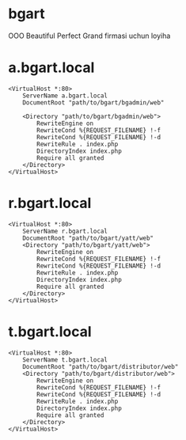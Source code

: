 # bgart
OOO Beautiful Perfect Grand firmasi uchun loyiha

# a.bgart.local
    <VirtualHost *:80>
        ServerName a.bgart.local
        DocumentRoot "path/to/bgart/bgadmin/web"
        
        <Directory "path/to/bgart/bgadmin/web">
            RewriteEngine on
            RewriteCond %{REQUEST_FILENAME} !-f
            RewriteCond %{REQUEST_FILENAME} !-d
            RewriteRule . index.php
			DirectoryIndex index.php
			Require all granted
		</Directory>
    </VirtualHost>


# r.bgart.local
    <VirtualHost *:80>
        ServerName r.bgart.local
        DocumentRoot "path/to/bgart/yatt/web"
        <Directory "path/to/bgart/yatt/web">
            RewriteEngine on
            RewriteCond %{REQUEST_FILENAME} !-f
            RewriteCond %{REQUEST_FILENAME} !-d
            RewriteRule . index.php
			DirectoryIndex index.php
			Require all granted
		</Directory>
    </VirtualHost>

# t.bgart.local

    <VirtualHost *:80>
        ServerName t.bgart.local
        DocumentRoot "path/to/bgart/distributor/web"
        <Directory "path/to/bgart/distributor/web">
            RewriteEngine on
            RewriteCond %{REQUEST_FILENAME} !-f
            RewriteCond %{REQUEST_FILENAME} !-d
            RewriteRule . index.php
            DirectoryIndex index.php
            Require all granted
        </Directory>
    </VirtualHost>
